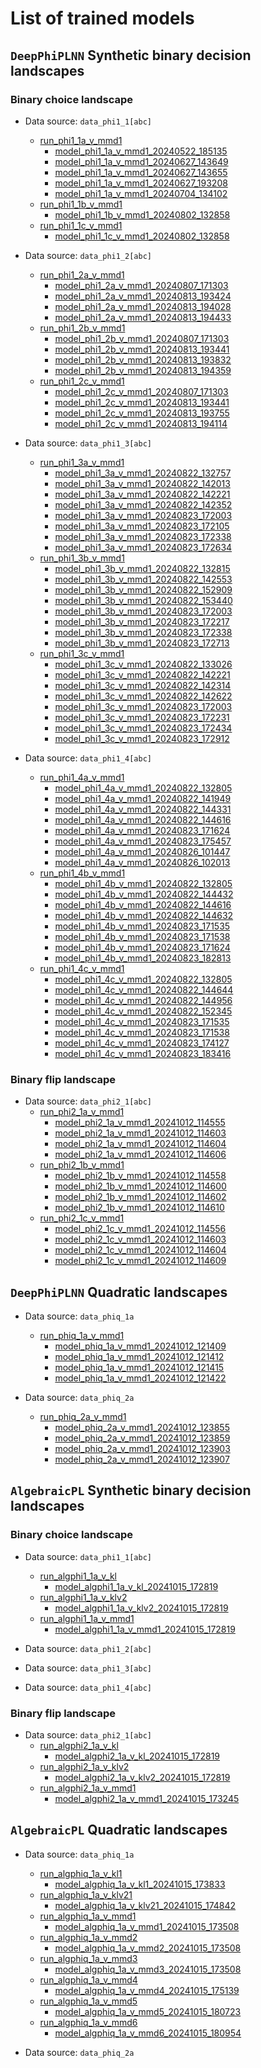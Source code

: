 # List of trained models

## `DeepPhiPLNN` Synthetic binary decision landscapes

### Binary choice landscape

- Data source: `data_phi1_1[abc]`
    - [run_phi1_1a_v_mmd1](../model_training_args/plnn_synbindec/run_phi1_1a_v_mmd1.tsv)
        - [model_phi1_1a_v_mmd1_20240522_185135](./plnn_synbindec/model_phi1_1a_v_mmd1_20240522_185135)
        - [model_phi1_1a_v_mmd1_20240627_143649](./plnn_synbindec/model_phi1_1a_v_mmd1_20240627_143649)
        - [model_phi1_1a_v_mmd1_20240627_143655](./plnn_synbindec/model_phi1_1a_v_mmd1_20240627_143655)
        - [model_phi1_1a_v_mmd1_20240627_193208](./plnn_synbindec/model_phi1_1a_v_mmd1_20240627_193208)
        - [model_phi1_1a_v_mmd1_20240704_134102](./plnn_synbindec/model_phi1_1a_v_mmd1_20240704_134102)
    - [run_phi1_1b_v_mmd1](../model_training_args/plnn_synbindec/run_phi1_1b_v_mmd1.tsv)
        - [model_phi1_1b_v_mmd1_20240802_132858](./plnn_synbindec/model_phi1_1b_v_mmd1_20240802_132858) 
    - [run_phi1_1c_v_mmd1](../model_training_args/plnn_synbindec/run_phi1_1c_v_mmd1.tsv)
        - [model_phi1_1c_v_mmd1_20240802_132858](./plnn_synbindec/model_phi1_1c_v_mmd1_20240802_132858)

- Data source: `data_phi1_2[abc]`
    - [run_phi1_2a_v_mmd1](../model_training_args/plnn_synbindec/run_phi1_2a_v_mmd1.tsv)
        - [model_phi1_2a_v_mmd1_20240807_171303](./plnn_synbindec/model_phi1_2a_v_mmd1_20240807_171303) 
        - [model_phi1_2a_v_mmd1_20240813_193424](./plnn_synbindec/model_phi1_2a_v_mmd1_20240813_193424) 
        - [model_phi1_2a_v_mmd1_20240813_194028](./plnn_synbindec/model_phi1_2a_v_mmd1_20240813_194028) 
        - [model_phi1_2a_v_mmd1_20240813_194433](./plnn_synbindec/model_phi1_2a_v_mmd1_20240813_194433)
    - [run_phi1_2b_v_mmd1](../model_training_args/plnn_synbindec/run_phi1_2b_v_mmd1.tsv)
        - [model_phi1_2b_v_mmd1_20240807_171303](./plnn_synbindec/model_phi1_2b_v_mmd1_20240807_171303) 
        - [model_phi1_2b_v_mmd1_20240813_193441](./plnn_synbindec/model_phi1_2b_v_mmd1_20240813_193441) 
        - [model_phi1_2b_v_mmd1_20240813_193832](./plnn_synbindec/model_phi1_2b_v_mmd1_20240813_193832) 
        - [model_phi1_2b_v_mmd1_20240813_194359](./plnn_synbindec/model_phi1_2b_v_mmd1_20240813_194359) 
    - [run_phi1_2c_v_mmd1](../model_training_args/plnn_synbindec/run_phi1_2c_v_mmd1.tsv)
        - [model_phi1_2c_v_mmd1_20240807_171303](./plnn_synbindec/model_phi1_2c_v_mmd1_20240807_171303) 
        - [model_phi1_2c_v_mmd1_20240813_193441](./plnn_synbindec/model_phi1_2c_v_mmd1_20240813_193441) 
        - [model_phi1_2c_v_mmd1_20240813_193755](./plnn_synbindec/model_phi1_2c_v_mmd1_20240813_193755) 
        - [model_phi1_2c_v_mmd1_20240813_194114](./plnn_synbindec/model_phi1_2c_v_mmd1_20240813_194114)

- Data source: `data_phi1_3[abc]`
    - [run_phi1_3a_v_mmd1](../model_training_args/plnn_synbindec/run_phi1_3a_v_mmd1.tsv)
        - [model_phi1_3a_v_mmd1_20240822_132757](./plnn_synbindec/model_phi1_3a_v_mmd1_20240822_132757) 
        - [model_phi1_3a_v_mmd1_20240822_142013](./plnn_synbindec/model_phi1_3a_v_mmd1_20240822_142013) 
        - [model_phi1_3a_v_mmd1_20240822_142221](./plnn_synbindec/model_phi1_3a_v_mmd1_20240822_142221) 
        - [model_phi1_3a_v_mmd1_20240822_142352](./plnn_synbindec/model_phi1_3a_v_mmd1_20240822_142352) 
        - [model_phi1_3a_v_mmd1_20240823_172003](./plnn_synbindec/model_phi1_3a_v_mmd1_20240823_172003) 
        - [model_phi1_3a_v_mmd1_20240823_172105](./plnn_synbindec/model_phi1_3a_v_mmd1_20240823_172105) 
        - [model_phi1_3a_v_mmd1_20240823_172338](./plnn_synbindec/model_phi1_3a_v_mmd1_20240823_172338) 
        - [model_phi1_3a_v_mmd1_20240823_172634](./plnn_synbindec/model_phi1_3a_v_mmd1_20240823_172634)
    - [run_phi1_3b_v_mmd1](../model_training_args/plnn_synbindec/run_phi1_3b_v_mmd1.tsv)
        - [model_phi1_3b_v_mmd1_20240822_132815](./plnn_synbindec/model_phi1_3b_v_mmd1_20240822_132815) 
        - [model_phi1_3b_v_mmd1_20240822_142553](./plnn_synbindec/model_phi1_3b_v_mmd1_20240822_142553) 
        - [model_phi1_3b_v_mmd1_20240822_152909](./plnn_synbindec/model_phi1_3b_v_mmd1_20240822_152909) 
        - [model_phi1_3b_v_mmd1_20240822_153440](./plnn_synbindec/model_phi1_3b_v_mmd1_20240822_153440) 
        - [model_phi1_3b_v_mmd1_20240823_172003](./plnn_synbindec/model_phi1_3b_v_mmd1_20240823_172003) 
        - [model_phi1_3b_v_mmd1_20240823_172217](./plnn_synbindec/model_phi1_3b_v_mmd1_20240823_172217) 
        - [model_phi1_3b_v_mmd1_20240823_172338](./plnn_synbindec/model_phi1_3b_v_mmd1_20240823_172338) 
        - [model_phi1_3b_v_mmd1_20240823_172713](./plnn_synbindec/model_phi1_3b_v_mmd1_20240823_172713)
    - [run_phi1_3c_v_mmd1](../model_training_args/plnn_synbindec/run_phi1_3c_v_mmd1.tsv)
        - [model_phi1_3c_v_mmd1_20240822_133026](./plnn_synbindec/model_phi1_3c_v_mmd1_20240822_133026) 
        - [model_phi1_3c_v_mmd1_20240822_142221](./plnn_synbindec/model_phi1_3c_v_mmd1_20240822_142221) 
        - [model_phi1_3c_v_mmd1_20240822_142314](./plnn_synbindec/model_phi1_3c_v_mmd1_20240822_142314) 
        - [model_phi1_3c_v_mmd1_20240822_142622](./plnn_synbindec/model_phi1_3c_v_mmd1_20240822_142622) 
        - [model_phi1_3c_v_mmd1_20240823_172003](./plnn_synbindec/model_phi1_3c_v_mmd1_20240823_172003) 
        - [model_phi1_3c_v_mmd1_20240823_172231](./plnn_synbindec/model_phi1_3c_v_mmd1_20240823_172231) 
        - [model_phi1_3c_v_mmd1_20240823_172434](./plnn_synbindec/model_phi1_3c_v_mmd1_20240823_172434) 
        - [model_phi1_3c_v_mmd1_20240823_172912](./plnn_synbindec/model_phi1_3c_v_mmd1_20240823_172912)

- Data source: `data_phi1_4[abc]`
    - [run_phi1_4a_v_mmd1](../model_training_args/plnn_synbindec/run_phi1_4a_v_mmd1.tsv)
        - [model_phi1_4a_v_mmd1_20240822_132805](./plnn_synbindec/model_phi1_4a_v_mmd1_20240822_132805) 
        - [model_phi1_4a_v_mmd1_20240822_141949](./plnn_synbindec/model_phi1_4a_v_mmd1_20240822_141949) 
        - [model_phi1_4a_v_mmd1_20240822_144331](./plnn_synbindec/model_phi1_4a_v_mmd1_20240822_144331) 
        - [model_phi1_4a_v_mmd1_20240822_144616](./plnn_synbindec/model_phi1_4a_v_mmd1_20240822_144616) 
        - [model_phi1_4a_v_mmd1_20240823_171624](./plnn_synbindec/model_phi1_4a_v_mmd1_20240823_171624) 
        - [model_phi1_4a_v_mmd1_20240823_175457](./plnn_synbindec/model_phi1_4a_v_mmd1_20240823_175457) 
        - [model_phi1_4a_v_mmd1_20240826_101447](./plnn_synbindec/model_phi1_4a_v_mmd1_20240826_101447) 
        - [model_phi1_4a_v_mmd1_20240826_102013](./plnn_synbindec/model_phi1_4a_v_mmd1_20240826_102013) 
    - [run_phi1_4b_v_mmd1](../model_training_args/plnn_synbindec/run_phi1_4b_v_mmd1.tsv)
        - [model_phi1_4b_v_mmd1_20240822_132805](./plnn_synbindec/model_phi1_4b_v_mmd1_20240822_132805) 
        - [model_phi1_4b_v_mmd1_20240822_144432](./plnn_synbindec/model_phi1_4b_v_mmd1_20240822_144432) 
        - [model_phi1_4b_v_mmd1_20240822_144616](./plnn_synbindec/model_phi1_4b_v_mmd1_20240822_144616) 
        - [model_phi1_4b_v_mmd1_20240822_144632](./plnn_synbindec/model_phi1_4b_v_mmd1_20240822_144632) 
        - [model_phi1_4b_v_mmd1_20240823_171535](./plnn_synbindec/model_phi1_4b_v_mmd1_20240823_171535) 
        - [model_phi1_4b_v_mmd1_20240823_171538](./plnn_synbindec/model_phi1_4b_v_mmd1_20240823_171538) 
        - [model_phi1_4b_v_mmd1_20240823_171624](./plnn_synbindec/model_phi1_4b_v_mmd1_20240823_171624) 
        - [model_phi1_4b_v_mmd1_20240823_182813](./plnn_synbindec/model_phi1_4b_v_mmd1_20240823_182813) 
    - [run_phi1_4c_v_mmd1](../model_training_args/plnn_synbindec/run_phi1_4c_v_mmd1.tsv)        
        - [model_phi1_4c_v_mmd1_20240822_132805](./plnn_synbindec/model_phi1_4c_v_mmd1_20240822_132805) 
        - [model_phi1_4c_v_mmd1_20240822_144644](./plnn_synbindec/model_phi1_4c_v_mmd1_20240822_144644) 
        - [model_phi1_4c_v_mmd1_20240822_144956](./plnn_synbindec/model_phi1_4c_v_mmd1_20240822_144956) 
        - [model_phi1_4c_v_mmd1_20240822_152345](./plnn_synbindec/model_phi1_4c_v_mmd1_20240822_152345) 
        - [model_phi1_4c_v_mmd1_20240823_171535](./plnn_synbindec/model_phi1_4c_v_mmd1_20240823_171535) 
        - [model_phi1_4c_v_mmd1_20240823_171538](./plnn_synbindec/model_phi1_4c_v_mmd1_20240823_171538) 
        - [model_phi1_4c_v_mmd1_20240823_174127](./plnn_synbindec/model_phi1_4c_v_mmd1_20240823_174127) 
        - [model_phi1_4c_v_mmd1_20240823_183416](./plnn_synbindec/model_phi1_4c_v_mmd1_20240823_183416)


### Binary flip landscape

- Data source: `data_phi2_1[abc]`
    - [run_phi2_1a_v_mmd1](../model_training_args/plnn_synbindec/run_phi2_1a_v_mmd1.tsv)
        - [model_phi2_1a_v_mmd1_20241012_114555](./plnn_synbindec/model_phi2_1a_v_mmd1_20241012_114555) 
        - [model_phi2_1a_v_mmd1_20241012_114603](./plnn_synbindec/model_phi2_1a_v_mmd1_20241012_114603) 
        - [model_phi2_1a_v_mmd1_20241012_114604](./plnn_synbindec/model_phi2_1a_v_mmd1_20241012_114604) 
        - [model_phi2_1a_v_mmd1_20241012_114606](./plnn_synbindec/model_phi2_1a_v_mmd1_20241012_114606)
    - [run_phi2_1b_v_mmd1](../model_training_args/plnn_synbindec/run_phi2_1b_v_mmd1.tsv)
        - [model_phi2_1b_v_mmd1_20241012_114558](./plnn_synbindec/model_phi2_1b_v_mmd1_20241012_114558) 
        - [model_phi2_1b_v_mmd1_20241012_114600](./plnn_synbindec/model_phi2_1b_v_mmd1_20241012_114600) 
        - [model_phi2_1b_v_mmd1_20241012_114602](./plnn_synbindec/model_phi2_1b_v_mmd1_20241012_114602) 
        - [model_phi2_1b_v_mmd1_20241012_114610](./plnn_synbindec/model_phi2_1b_v_mmd1_20241012_114610)
    - [run_phi2_1c_v_mmd1](../model_training_args/plnn_synbindec/run_phi2_1c_v_mmd1.tsv)
        - [model_phi2_1c_v_mmd1_20241012_114556](./plnn_synbindec/model_phi2_1c_v_mmd1_20241012_114556) 
        - [model_phi2_1c_v_mmd1_20241012_114603](./plnn_synbindec/model_phi2_1c_v_mmd1_20241012_114603) 
        - [model_phi2_1c_v_mmd1_20241012_114604](./plnn_synbindec/model_phi2_1c_v_mmd1_20241012_114604) 
        - [model_phi2_1c_v_mmd1_20241012_114609](./plnn_synbindec/model_phi2_1c_v_mmd1_20241012_114609)


## `DeepPhiPLNN` Quadratic landscapes

- Data source: `data_phiq_1a`
    - [run_phiq_1a_v_mmd1](../model_training_args/plnn_quadratic/run_phiq_1a_v_mmd1.tsv)
        - [model_phiq_1a_v_mmd1_20241012_121409](./plnn_quadratic/model_phiq_1a_v_mmd1_20241012_121409) 
        - [model_phiq_1a_v_mmd1_20241012_121412](./plnn_quadratic/model_phiq_1a_v_mmd1_20241012_121412) 
        - [model_phiq_1a_v_mmd1_20241012_121415](./plnn_quadratic/model_phiq_1a_v_mmd1_20241012_121415) 
        - [model_phiq_1a_v_mmd1_20241012_121422](./plnn_quadratic/model_phiq_1a_v_mmd1_20241012_121422)

- Data source: `data_phiq_2a`
    - [run_phiq_2a_v_mmd1](../model_training_args/plnn_quadratic/run_phiq_2a_v_mmd1.tsv)
        - [model_phiq_2a_v_mmd1_20241012_123855](./plnn_quadratic/model_phiq_2a_v_mmd1_20241012_123855) 
        - [model_phiq_2a_v_mmd1_20241012_123859](./plnn_quadratic/model_phiq_2a_v_mmd1_20241012_123859) 
        - [model_phiq_2a_v_mmd1_20241012_123903](./plnn_quadratic/model_phiq_2a_v_mmd1_20241012_123903) 
        - [model_phiq_2a_v_mmd1_20241012_123907](./plnn_quadratic/model_phiq_2a_v_mmd1_20241012_123907)


## `AlgebraicPL` Synthetic binary decision landscapes

### Binary choice landscape

- Data source: `data_phi1_1[abc]`
    - [run_algphi1_1a_v_kl](../model_training_args/alg_synbindec/run_algphi1_1a_v_kl.tsv)
        - [model_algphi1_1a_v_kl_20241015_172819](./alg_synbindec/model_algphi1_1a_v_kl_20241015_172819)
    - [run_algphi1_1a_v_klv2](../model_training_args/alg_synbindec/run_algphi1_1a_v_klv2.tsv)
        - [model_algphi1_1a_v_klv2_20241015_172819](./alg_synbindec/model_algphi1_1a_v_klv2_20241015_172819)
    - [run_algphi1_1a_v_mmd1](../model_training_args/alg_synbindec/run_algphi1_1a_v_mmd1.tsv)
        - [model_algphi1_1a_v_mmd1_20241015_172819](./alg_synbindec/model_algphi1_1a_v_mmd1_20241015_172819)

- Data source: `data_phi1_2[abc]`

- Data source: `data_phi1_3[abc]`

- Data source: `data_phi1_4[abc]`
    

### Binary flip landscape

- Data source: `data_phi2_1[abc]`
    - [run_algphi2_1a_v_kl](../model_training_args/alg_synbindec/run_algphi2_1a_v_kl.tsv)
        - [model_algphi2_1a_v_kl_20241015_172819](./alg_synbindec/model_algphi2_1a_v_kl_20241015_172819)
    - [run_algphi2_1a_v_klv2](../model_training_args/alg_synbindec/run_algphi2_1a_v_klv2.tsv)
        - [model_algphi2_1a_v_klv2_20241015_172819](./alg_synbindec/model_algphi2_1a_v_klv2_20241015_172819)
    - [run_algphi2_1a_v_mmd1](../model_training_args/alg_synbindec/run_algphi2_1a_v_mmd1.tsv)
        - [model_algphi2_1a_v_mmd1_20241015_173245](./alg_synbindec/model_algphi2_1a_v_mmd1_20241015_173245)


## `AlgebraicPL` Quadratic landscapes

- Data source: `data_phiq_1a`
    - [run_algphiq_1a_v_kl1](../model_training_args/alg_quadratic/run_algphiq_1a_v_kl1.tsv)
        - [model_algphiq_1a_v_kl1_20241015_173833](./alg_quadratic/model_algphiq_1a_v_kl1_20241015_173833)
    - [run_algphiq_1a_v_klv21](../model_training_args/alg_quadratic/run_algphiq_1a_v_klv21.tsv)
        - [model_algphiq_1a_v_klv21_20241015_174842](./alg_quadratic/model_algphiq_1a_v_klv21_20241015_174842)
    - [run_algphiq_1a_v_mmd1](../model_training_args/alg_quadratic/run_algphiq_1a_v_mmd1.tsv)
        - [model_algphiq_1a_v_mmd1_20241015_173508](./alg_quadratic/model_algphiq_1a_v_mmd1_20241015_173508)
    - [run_algphiq_1a_v_mmd2](../model_training_args/alg_quadratic/run_algphiq_1a_v_mmd2.tsv)
        - [model_algphiq_1a_v_mmd2_20241015_173508](./alg_quadratic/model_algphiq_1a_v_mmd2_20241015_173508)
    - [run_algphiq_1a_v_mmd3](../model_training_args/alg_quadratic/run_algphiq_1a_v_mmd3.tsv)
        - [model_algphiq_1a_v_mmd3_20241015_173508](./alg_quadratic/model_algphiq_1a_v_mmd3_20241015_173508)
    - [run_algphiq_1a_v_mmd4](../model_training_args/alg_quadratic/run_algphiq_1a_v_mmd4.tsv)
        - [model_algphiq_1a_v_mmd4_20241015_175139](./alg_quadratic/model_algphiq_1a_v_mmd4_20241015_175139)
    - [run_algphiq_1a_v_mmd5](../model_training_args/alg_quadratic/run_algphiq_1a_v_mmd5.tsv)
        - [model_algphiq_1a_v_mmd5_20241015_180723](./alg_quadratic/model_algphiq_1a_v_mmd5_20241015_180723)
    - [run_algphiq_1a_v_mmd6](../model_training_args/alg_quadratic/run_algphiq_1a_v_mmd6.tsv)
        - [model_algphiq_1a_v_mmd6_20241015_180954](./alg_quadratic/model_algphiq_1a_v_mmd6_20241015_180954)

- Data source: `data_phiq_2a`

